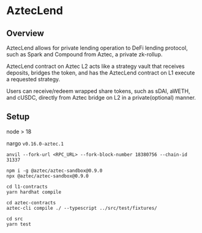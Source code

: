 # AztecLend

## Overview

AztecLend allows for private lending operation to DeFi lending protocol, such as Spark and Compound from Aztec, a private zk-rollup.

AztecLend contract on Aztec L2 acts like a strategy vault that receives deposits, bridges the token, and has the AztecLend contract on L1 execute a requested strategy.

Users can receive/redeem wrapped share tokens, such as sDAI, aWETH, and cUSDC, directly from Aztec bridge on L2 in a private(optional) manner.

## Setup

node > 18

nargo `v0.16.0-aztec.1`

```shell
anvil --fork-url <RPC_URL> --fork-block-number 18380756 --chain-id 31337
```

```shell
npm i -g @aztec/aztec-sandbox@0.9.0
npx @aztec/aztec-sandbox@0.9.0
```

```shell
cd l1-contracts
yarn hardhat compile
```

```shell
cd aztec-contracts
aztec-cli compile ./ --typescript ../src/test/fixtures/
```

```shell
cd src
yarn test
```
